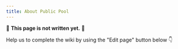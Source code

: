 ```yaml
---
title: About Public Pool
---
```

🚧 **This page is not written yet.** 🚧

Help us to complete the wiki by using the "Edit page" button below 👇